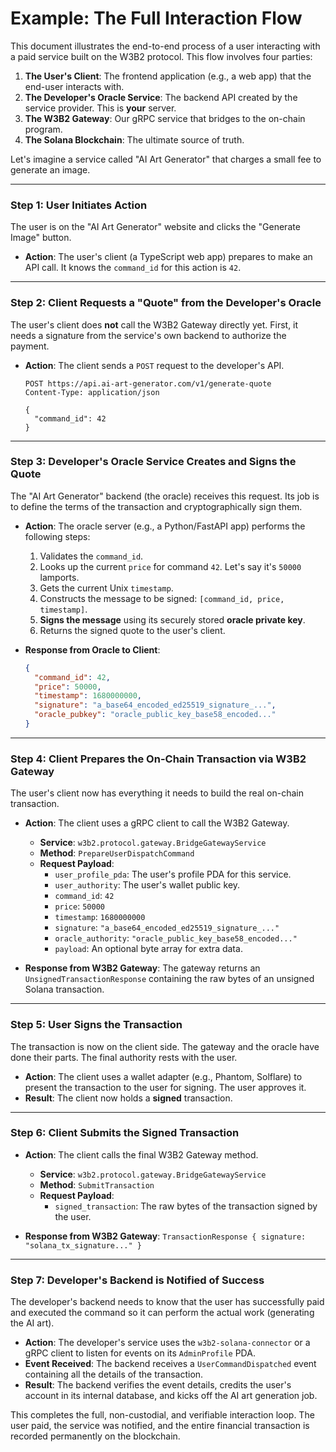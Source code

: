 # Example: The Full Interaction Flow

This document illustrates the end-to-end process of a user interacting with a paid service built on the W3B2 protocol. This flow involves four parties:

1.  **The User's Client**: The frontend application (e.g., a web app) that the end-user interacts with.
2.  **The Developer's Oracle Service**: The backend API created by the service provider. This is **your** server.
3.  **The W3B2 Gateway**: Our gRPC service that bridges to the on-chain program.
4.  **The Solana Blockchain**: The ultimate source of truth.

Let's imagine a service called "AI Art Generator" that charges a small fee to generate an image.

---

### Step 1: User Initiates Action

The user is on the "AI Art Generator" website and clicks the "Generate Image" button.

-   **Action**: The user's client (a TypeScript web app) prepares to make an API call. It knows the `command_id` for this action is `42`.

---

### Step 2: Client Requests a "Quote" from the Developer's Oracle

The user's client does **not** call the W3B2 Gateway directly yet. First, it needs a signature from the service's own backend to authorize the payment.

-   **Action**: The client sends a `POST` request to the developer's API.

    ```http
    POST https://api.ai-art-generator.com/v1/generate-quote
    Content-Type: application/json

    {
      "command_id": 42
    }
    ```

---

### Step 3: Developer's Oracle Service Creates and Signs the Quote

The "AI Art Generator" backend (the oracle) receives this request. Its job is to define the terms of the transaction and cryptographically sign them.

-   **Action**: The oracle server (e.g., a Python/FastAPI app) performs the following steps:
    1.  Validates the `command_id`.
    2.  Looks up the current `price` for command `42`. Let's say it's `50000` lamports.
    3.  Gets the current Unix `timestamp`.
    4.  Constructs the message to be signed: `[command_id, price, timestamp]`.
    5.  **Signs the message** using its securely stored **oracle private key**.
    6.  Returns the signed quote to the user's client.

-   **Response from Oracle to Client**:

    ```json
    {
      "command_id": 42,
      "price": 50000,
      "timestamp": 1680000000,
      "signature": "a_base64_encoded_ed25519_signature_...",
      "oracle_pubkey": "oracle_public_key_base58_encoded..."
    }
    ```

---

### Step 4: Client Prepares the On-Chain Transaction via W3B2 Gateway

The user's client now has everything it needs to build the real on-chain transaction.

-   **Action**: The client uses a gRPC client to call the W3B2 Gateway.

    -   **Service**: `w3b2.protocol.gateway.BridgeGatewayService`
    -   **Method**: `PrepareUserDispatchCommand`
    -   **Request Payload**:
        -   `user_profile_pda`: The user's profile PDA for this service.
        -   `user_authority`: The user's wallet public key.
        -   `command_id`: `42`
        -   `price`: `50000`
        -   `timestamp`: `1680000000`
        -   `signature`: `"a_base64_encoded_ed25519_signature_..."`
        -   `oracle_authority`: `"oracle_public_key_base58_encoded..."`
        -   `payload`: An optional byte array for extra data.

-   **Response from W3B2 Gateway**: The gateway returns an `UnsignedTransactionResponse` containing the raw bytes of an unsigned Solana transaction.

---

### Step 5: User Signs the Transaction

The transaction is now on the client side. The gateway and the oracle have done their parts. The final authority rests with the user.

-   **Action**: The client uses a wallet adapter (e.g., Phantom, Solflare) to present the transaction to the user for signing. The user approves it.
-   **Result**: The client now holds a **signed** transaction.

---

### Step 6: Client Submits the Signed Transaction

-   **Action**: The client calls the final W3B2 Gateway method.

    -   **Service**: `w3b2.protocol.gateway.BridgeGatewayService`
    -   **Method**: `SubmitTransaction`
    -   **Request Payload**:
        -   `signed_transaction`: The raw bytes of the transaction signed by the user.

-   **Response from W3B2 Gateway**: `TransactionResponse { signature: "solana_tx_signature..." }`

---

### Step 7: Developer's Backend is Notified of Success

The developer's backend needs to know that the user has successfully paid and executed the command so it can perform the actual work (generating the AI art).

-   **Action**: The developer's service uses the `w3b2-solana-connector` or a gRPC client to listen for events on its `AdminProfile` PDA.
-   **Event Received**: The backend receives a `UserCommandDispatched` event containing all the details of the transaction.
-   **Result**: The backend verifies the event details, credits the user's account in its internal database, and kicks off the AI art generation job.

This completes the full, non-custodial, and verifiable interaction loop. The user paid, the service was notified, and the entire financial transaction is recorded permanently on the blockchain.